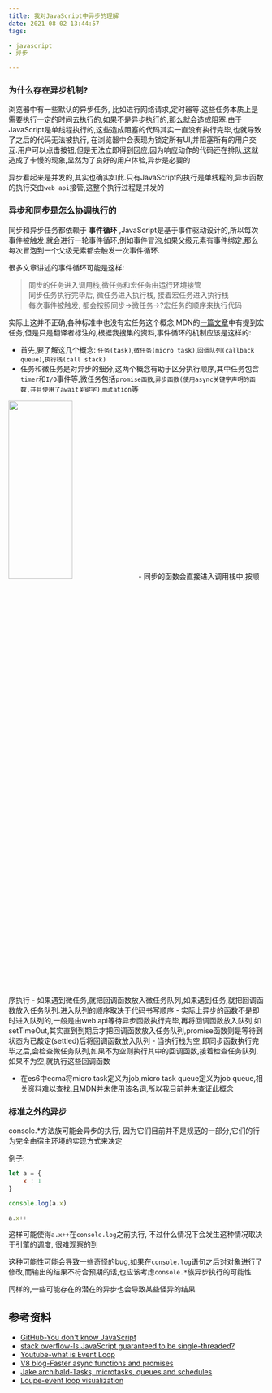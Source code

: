 ```yaml
---
title: 我对JavaScript中异步的理解  
date: 2021-08-02 13:44:57  
tags:

- javascript
- 异步

---
```


### 为什么存在异步机制?

浏览器中有一些默认的异步任务, 比如进行网络请求,定时器等.这些任务本质上是需要执行一定的时间去执行的,如果不是异步执行的,那么就会造成阻塞.由于JavaScript是单线程执行的,这些造成阻塞的代码其实一直没有执行完毕,也就导致了之后的代码无法被执行, 在浏览器中会表现为锁定所有UI,并阻塞所有的用户交互.用户可以点击按钮,但是无法立即得到回应,因为响应动作的代码还在排队,这就造成了卡慢的现象,显然为了良好的用户体验,异步是必要的


异步看起来是并发的,其实也确实如此.只有JavaScript的执行是单线程的,异步函数的执行交由`web api`接管,这整个执行过程是并发的


### 异步和同步是怎么协调执行的
同步和异步任务都依赖于 __事件循环__ ,JavaScript是基于事件驱动设计的,所以每次事件被触发,就会进行一轮事件循环,例如事件冒泡,如果父级元素有事件绑定,那么每次冒泡到一个父级元素都会触发一次事件循环.

很多文章讲述的事件循环可能是这样:
>同步的任务进入调用栈,微任务和宏任务由运行环境接管  
> 同步任务执行完毕后, 微任务进入执行栈, 接着宏任务进入执行栈   
> 每次事件被触发, 都会按照同步->微任务->?宏任务的顺序来执行代码

实际上这并不正确,各种标准中也没有宏任务这个概念,MDN的[一篇文章](https://developer.mozilla.org/zh-CN/docs/Web/API/HTML_DOM_API/Microtask_guide/In_depth)中有提到宏任务,但是只是翻译者标注的,根据我搜集的资料,事件循环的机制应该是这样的:

- 首先,要了解这几个概念: `任务(task)`,`微任务(micro task)`,`回调队列(callback queue)`,`执行栈(call stack)`
- 任务和微任务是对异步的细分,这两个概念有助于区分执行顺序,其中任务包含`timer`和`I/O`事件等,微任务包括`promise函数`,`异步函数(使用async关键字声明的函数,并且使用了await关键字)`,`mutation`等
 <img  height="30%" src="/imgs/eventloop.png" width="50%" style="margin: 0 auto;"/>
- 同步的函数会直接进入调用栈中,按顺序执行
- 如果遇到微任务,就把回调函数放入微任务队列,如果遇到任务,就把回调函数放入任务队列.进入队列的顺序取决于代码书写顺序
- 实际上异步的函数不是即时进入队列的,一般是由web api等待异步函数执行完毕,再将回调函数放入队列,如setTimeOut,其实直到到期后才把回调函数放入任务队列,promise函数则是等待到状态为已敲定(settled)后将回调函数放入队列
- 当执行栈为空,即同步函数执行完毕之后,会检查微任务队列,如果不为空则执行其中的回调函数,接着检查任务队列,如果不为空,就执行这些回调函数
 
  

- 在es6中ecma将micro task定义为job,micro task queue定义为job queue,相关资料难以查找,且MDN并未使用该名词,所以我目前并未查证此概念







### 标准之外的异步

console.*方法族可能会异步的执行, 因为它们目前并不是规范的一部分,它们的行为完全由宿主环境的实现方式来决定


例子:

```javascript
let a = {
    x : 1
}

console.log(a.x)

a.x++
```
这样可能使得`a.x++`在`console.log`之前执行, 不过什么情况下会发生这种情况取决于引擎的调度, 很难观察的到

这种可能性可能会导致一些奇怪的bug,如果在`console.log`语句之后对对象进行了修改,而输出的结果不符合预期的话,也应该考虑`console.*`族异步执行的可能性

同样的,一些可能存在的潜在的异步也会导致某些怪异的结果


## 参考资料

- [GitHub-You don't know JavaScript](https://github.com/getify/You-Dont-Know-JS)
- [stack overflow-Is JavaScript guaranteed to be single-threaded?](https://stackoverflow.com/questions/2734025/is-javascript-guaranteed-to-be-single-threaded/2734311#2734311)
- [Youtube-what is Event Loop](https://www.youtube.com/watch?v=8aGhZQkoFbQ)
- [V8 blog-Faster async functions and promises](https://v8.dev/blog/fast-async)
- [Jake archibald-Tasks, microtasks, queues and schedules](https://jakearchibald.com/2015/tasks-microtasks-queues-and-schedules/)
- [Loupe-event loop visualization](http://latentflip.com/loupe/?)
